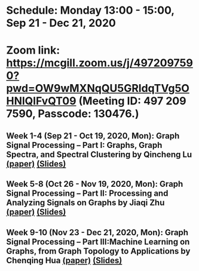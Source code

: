 # Schedule: Monday 13:00 - 15:00, Sep 21 - Dec 21, 2020
# Zoom link: https://mcgill.zoom.us/j/4972097590?pwd=OW9wMXNqQU5GRldqTVg5OHNlQlFvQT09 (Meeting ID: 497 209 7590, Passcode: 130476.)

## Week 1-4 (Sep 21 - Oct 19, 2020, Mon): Graph Signal Processing – Part I: Graphs, Graph Spectra, and Spectral Clustering by Qincheng Lu [(paper)](https://arxiv.org/pdf/1907.03467.pdf) [(Slides)](https://github.com/SitaoLuan/Learning-on-Graphs-Reading-Group/blob/master/2020%20Fall/GSP_Talk_Qincheng_Lu_Oct_19.pdf)

## Week 5-8 (Oct 26 - Nov 19, 2020, Mon): Graph Signal Processing – Part II: Processing and Analyzing Signals on Graphs by Jiaqi Zhu [(paper)](https://arxiv.org/pdf/1909.10325.pdf) [(Slides)](https://github.com/SitaoLuan/Learning-on-Graphs-Reading-Group/blob/master/2020%20Fall/gsp2-1.pdf)
 
## Week 9-10 (Nov 23 - Dec 21, 2020, Mon): Graph Signal Processing – Part III:Machine Learning on Graphs, from Graph Topology to Applications by Chenqing Hua [(paper)](https://arxiv.org/pdf/2001.00426.pdf) [(Slides)](https://github.com/SitaoLuan/Learning-on-Graphs-Reading-Group/blob/master/2020%20Fall/GNN.pdf)

